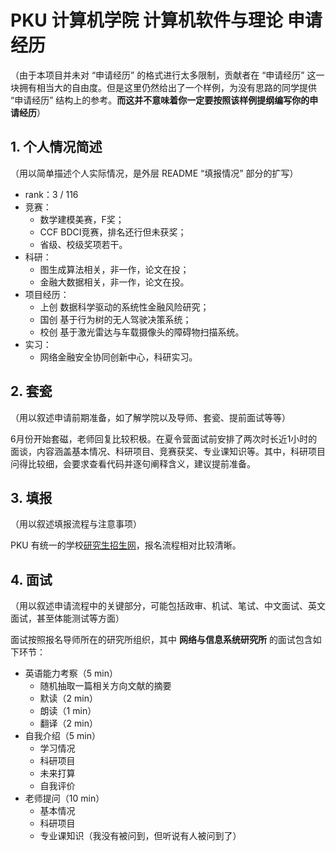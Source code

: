 # PKU 计算机学院 计算机软件与理论 申请经历

（由于本项目并未对 “申请经历” 的格式进行太多限制，贡献者在 “申请经历” 这一块拥有相当大的自由度。但是这里仍然给出了一个样例，为没有思路的同学提供 “申请经历” 结构上的参考。**而这并不意味着你一定要按照该样例提纲编写你的申请经历**）

## 1. 个人情况简述

（用以简单描述个人实际情况，是外层 README “填报情况” 部分的扩写）

* rank：3 / 116
* 竞赛：
  * 数学建模美赛，F奖；
  * CCF BDCI竞赛，排名还行但未获奖；
  * 省级、校级奖项若干。
* 科研：
  * 图生成算法相关，非一作，论文在投；
  * 金融大数据相关，非一作，论文在投。
* 项目经历：
  * 上创 数据科学驱动的系统性金融风险研究；
  * 国创 基于行为树的无人驾驶决策系统；
  * 校创 基于激光雷达与车载摄像头的障碍物扫描系统。
* 实习：
  * 网络金融安全协同创新中心，科研实习。

## 2. 套瓷

（用以叙述申请前期准备，如了解学院以及导师、套瓷、提前面试等等）

6月份开始套磁，老师回复比较积极。在夏令营面试前安排了两次时长近1小时的面谈，内容涵盖基本情况、科研项目、竞赛获奖、专业课知识等。其中，科研项目问得比较细，会要求查看代码并逐句阐释含义，建议提前准备。

## 3. 填报

（用以叙述填报流程与注意事项）

PKU 有统一的学校[研究生招生网](https://admission.pku.edu.cn/)，报名流程相对比较清晰。

## 4. 面试

（用以叙述申请流程中的关键部分，可能包括政审、机试、笔试、中文面试、英文面试，甚至体能测试等方面）

面试按照报名导师所在的研究所组织，其中 **网络与信息系统研究所** 的面试包含如下环节：

* 英语能力考察（5 min）
  * 随机抽取一篇相关方向文献的摘要
  * 默读（2 min）
  * 朗读（1 min）
  * 翻译（2 min）
* 自我介绍（5 min）
  * 学习情况
  * 科研项目
  * 未来打算
  * 自我评价
* 老师提问（10 min）
  * 基本情况
  * 科研项目
  * 专业课知识（我没有被问到，但听说有人被问到了）
